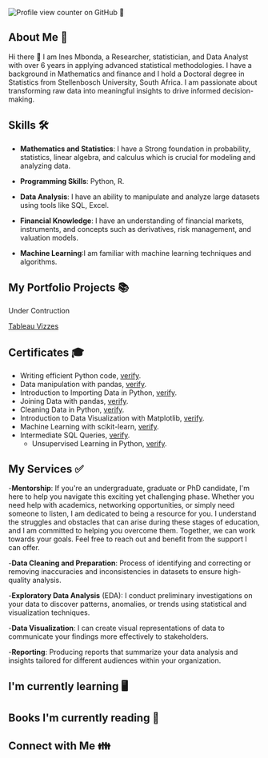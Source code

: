 
![Profile view counter on GitHub](https://komarev.com/ghpvc/?username=audines)  🚀



## About Me 💬

Hi there 👋 I am Ines Mbonda, a Researcher, statistician, and Data Analyst with over 6 years in applying advanced statistical methodologies. I have a background in Mathematics and finance and I hold a Doctoral degree in Statistics from Stellenbosch University, South Africa. I am passionate about transforming raw data into meaningful insights to drive informed decision-making.

## Skills 🛠️
 - **Mathematics and Statistics**: I have a Strong foundation in probability, statistics, linear algebra, and calculus which is crucial for modeling and analyzing data.
  
 - **Programming Skills**: Python, R.
   
 - **Data Analysis**: I have an ability to manipulate and analyze large datasets using tools like SQL, Excel.
   
 - **Financial Knowledge**: I have an understanding of financial markets, instruments, and concepts such as derivatives, risk management, and valuation models.
   
 - **Machine Learning**:I am familiar with machine learning techniques and algorithms.
 
## My Portfolio Projects 📚

Under Contruction

[Tableau Vizzes](https://public.tableau.com/app/profile/in.s2330/vizzes)

## Certificates 🎓

 -	Writing efficient Python code, [verify](https://www.datacamp.com/statement-of-accomplishment/course/7db2a6233ee23ac50effe50e53b6f0ad960c557a?raw=1).
 -	Data manipulation with pandas, [verify](https://www.datacamp.com/statement-of-accomplishment/course/963a255f0057216acdbc05fe5a75f735d0b154c7?raw=1).
 -	Introduction to Importing Data in Python, [verify](https://www.datacamp.com/statement-of-accomplishment/course/59b206606d97358bc44829ee74a318416d9b5b5b?raw=1).
 -	Joining Data with pandas, [verify](https://www.datacamp.com/statement-of-accomplishment/course/cea555bcf1ac4ec959c1e07d3a945aa436005021?raw=1).
 - Cleaning Data in Python, [verify](https://www.datacamp.com/statement-of-accomplishment/course/c29bd23453df395f9273e79d6135e50f7f6ad585?raw=1).
 -	Introduction to Data Visualization with Matplotlib, [verify](https://www.datacamp.com/statement-of-accomplishment/course/f9008a005a01109b5efed8ad042dc17300e8b3e3?raw=1).
 -	Machine Learning with scikit-learn, [verify](https://www.datacamp.com/statement-of-accomplishment/course/b089fb228fe031cff5e609d60700ac0c595af2a9?raw=1).
 -	Intermediate SQL Queries, [verify](https://www.datacamp.com/statement-of-accomplishment/course/822d2ffe039b027c4b4dda231ea3fd3197753dbd?raw=1).
    -	Unsupervised Learning in Python, [verify](https://www.datacamp.com/completed/statement-of-accomplishment/course/76f3f584a7535dbba728d58795bc2629ec4b7504).
  


## My Services ✅

 -**Mentorship**: If you're an undergraduate, graduate or PhD candidate, I'm here to help you navigate this exciting yet challenging phase. Whether you need help with academics, networking opportunities, or simply need someone to listen, I am dedicated to being a resource for you. I understand the struggles and obstacles that can arise during these stages of education, and I am committed to helping you overcome them. Together, we can work towards your goals. Feel free to reach out and benefit from the support I can offer.


 -**Data Cleaning and Preparation**: Process of identifying and correcting or removing inaccuracies and inconsistencies in datasets to ensure high-quality analysis.
 
 -**Exploratory Data Analysis** (EDA): I conduct preliminary investigations on your data to discover patterns, anomalies, or trends using statistical and visualization techniques.
 
 -**Data Visualization**: I can create visual representations of data to communicate your findings more effectively to stakeholders.
 
 -**Reporting**: Producing reports that summarize your data analysis and insights tailored for different audiences within your organization.
 
## I'm currently learning 🖥

## Books I'm currently reading 📖


## Connect with Me 👪
